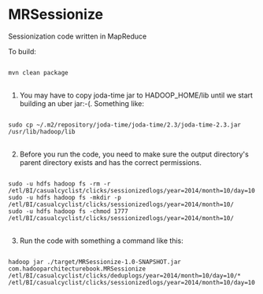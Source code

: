 MRSessionize
============
Sessionization code written in MapReduce

To build:
<pre>
<code>
mvn clean package
</code>
</pre>



1. You may have to copy joda-time jar to HADOOP_HOME/lib until we start building an uber jar:-(.
Something like:
<pre>
<code>
sudo cp ~/.m2/repository/joda-time/joda-time/2.3/joda-time-2.3.jar /usr/lib/hadoop/lib
</code>
</pre>

2. Before you run the code, you need to make sure the output directory's parent directory exists and has the correct permissions.
<pre>
<code>
sudo -u hdfs hadoop fs -rm -r /etl/BI/casualcyclist/clicks/sessionizedlogs/year=2014/month=10/day=10
sudo -u hdfs hadoop fs -mkdir -p /etl/BI/casualcyclist/clicks/sessionizedlogs/year=2014/month=10/
sudo -u hdfs hadoop fs -chmod 1777 /etl/BI/casualcyclist/clicks/sessionizedlogs/year=2014/month=10/
</code>
</pre>

3. Run the code with something a command like this:
<pre>
<code>
hadoop jar ./target/MRSessionize-1.0-SNAPSHOT.jar com.hadooparchitecturebook.MRSessionize /etl/BI/casualcyclist/clicks/deduplogs/year=2014/month=10/day=10/* /etl/BI/casualcyclist/clicks/sessionizedlogs/year=2014/month=10/day=10
</code>
</pre>

